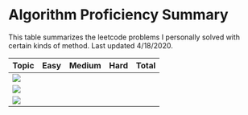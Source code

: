 # Algorithm Proficiency Summary

This table summarizes the leetcode problems I personally solved with certain kinds of method. Last updated 4/18/2020.

|Topic|Easy|Medium|Hard|Total|
|-----|----|------|----|-----|
|![](https://img.shields.io/badge/Dynamic-Programming-brightgreen.svg)||||||
|![](https://img.shields.io/badge/Greedy-brightyellow.svg)||||||
|![](https://img.shields.io/badge/BFS-DFS-brightorange.svg)||||||

